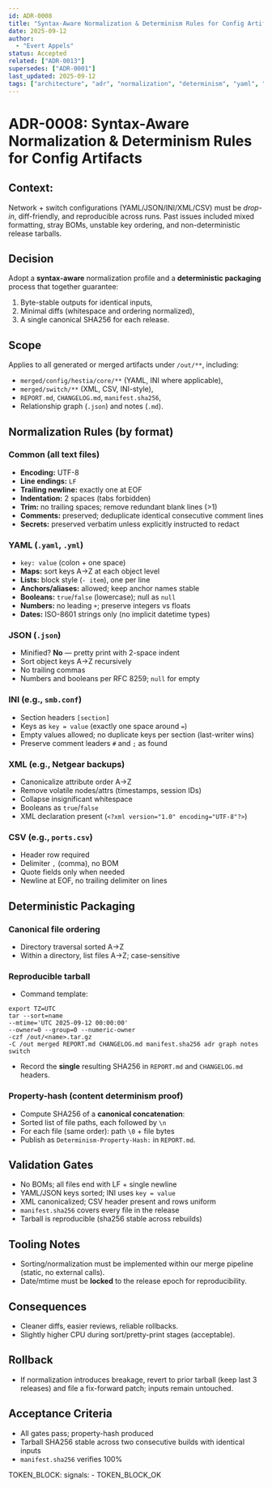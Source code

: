 ```yaml
---
id: ADR-0008
title: "Syntax-Aware Normalization & Determinism Rules for Config Artifacts"
date: 2025-09-12
author: 
  - "Evert Appels"
status: Accepted
related: ["ADR-0013"]
supersedes: ["ADR-0001"]
last_updated: 2025-09-12
tags: ["architecture", "adr", "normalization", "determinism", "yaml", "json", "ini", "xml", "csv", "packaging"]
---
```


# ADR-0008: Syntax-Aware Normalization & Determinism Rules for Config Artifacts

## Context:

Network + switch configurations (YAML/JSON/INI/XML/CSV) must be *drop-in*, diff-friendly, and reproducible across runs. Past issues included mixed formatting, stray BOMs, unstable key ordering, and non-deterministic release tarballs.


## Decision
Adopt a **syntax-aware** normalization profile and a **deterministic packaging** process that together guarantee:
1) Byte-stable outputs for identical inputs,  
2) Minimal diffs (whitespace and ordering normalized),  
3) A single canonical SHA256 for each release.

## Scope
Applies to all generated or merged artifacts under `/out/**`, including:
- `merged/config/hestia/core/**` (YAML, INI where applicable),
- `merged/switch/**` (XML, CSV, INI-style),
- `REPORT.md`, `CHANGELOG.md`, `manifest.sha256`,
- Relationship graph (`.json`) and notes (`.md`).

## Normalization Rules (by format)

### Common (all text files)
- **Encoding:** UTF-8
- **Line endings:** `LF`
- **Trailing newline:** exactly one at EOF
- **Indentation:** 2 spaces (tabs forbidden)
- **Trim:** no trailing spaces; remove redundant blank lines (>1)
- **Comments:** preserved; deduplicate identical consecutive comment lines
- **Secrets:** preserved verbatim unless explicitly instructed to redact

### YAML (`.yaml`, `.yml`)
- `key: value` (colon + one space)
- **Maps:** sort keys A→Z at each object level
- **Lists:** block style (`- item`), one per line
- **Anchors/aliases:** allowed; keep anchor names stable
- **Booleans:** `true`/`false` (lowercase); null as `null`
- **Numbers:** no leading `+`; preserve integers vs floats
- **Dates:** ISO-8601 strings only (no implicit datetime types)

### JSON (`.json`)
- Minified? **No** — pretty print with 2-space indent
- Sort object keys A→Z recursively
- No trailing commas
- Numbers and booleans per RFC 8259; `null` for empty

### INI (e.g., `smb.conf`)
- Section headers `[section]`
- Keys as `key = value` (exactly one space around `=`)
- Empty values allowed; no duplicate keys per section (last-writer wins)
- Preserve comment leaders `#` and `;` as found

### XML (e.g., Netgear backups)
- Canonicalize attribute order A→Z
- Remove volatile nodes/attrs (timestamps, session IDs)
- Collapse insignificant whitespace
- Booleans as `true`/`false`
- XML declaration present (`<?xml version="1.0" encoding="UTF-8"?>`)

### CSV (e.g., `ports.csv`)
- Header row required
- Delimiter `,` (comma), no BOM
- Quote fields only when needed
- Newline at EOF, no trailing delimiter on lines

## Deterministic Packaging

### Canonical file ordering
- Directory traversal sorted A→Z
- Within a directory, list files A→Z; case-sensitive

### Reproducible tarball
- Command template:

```
export TZ=UTC
tar --sort=name
--mtime='UTC 2025-09-12 00:00:00'
--owner=0 --group=0 --numeric-owner
-czf /out/<name>.tar.gz
-C /out merged REPORT.md CHANGELOG.md manifest.sha256 adr graph notes switch
```
- Record the **single** resulting SHA256 in `REPORT.md` and `CHANGELOG.md` headers.

### Property-hash (content determinism proof)
- Compute SHA256 of a **canonical concatenation**:
- Sorted list of file paths, each followed by `\n`
- For each file (same order): path `\0` + file bytes
- Publish as `Determinism-Property-Hash:` in `REPORT.md`.

## Validation Gates
- No BOMs; all files end with LF + single newline
- YAML/JSON keys sorted; INI uses `key = value`
- XML canonicalized; CSV header present and rows uniform
- `manifest.sha256` covers every file in the release
- Tarball is reproducible (sha256 stable across rebuilds)

## Tooling Notes
- Sorting/normalization must be implemented within our merge pipeline (static, no external calls).
- Date/mtime must be **locked** to the release epoch for reproducibility.

## Consequences
- Cleaner diffs, easier reviews, reliable rollbacks.
- Slightly higher CPU during sort/pretty-print stages (acceptable).

## Rollback
- If normalization introduces breakage, revert to prior tarball (keep last 3 releases) and file a fix-forward patch; inputs remain untouched.

## Acceptance Criteria
- All gates pass; property-hash produced
- Tarball SHA256 stable across two consecutive builds with identical inputs
- `manifest.sha256` verifies 100%

TOKEN_BLOCK:
  signals:
    - TOKEN_BLOCK_OK
